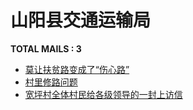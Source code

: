 # 山阳县交通运输局
__TOTAL MAILS : 3__
- [莫让扶贫路变成了“伤心路”](../../categories/mails/5216.md)
- [村里修路问题](../../categories/mails/4743.md)
- [宽坪村全体村民给各级领导的一封上访信](../../categories/mails/4729.md)